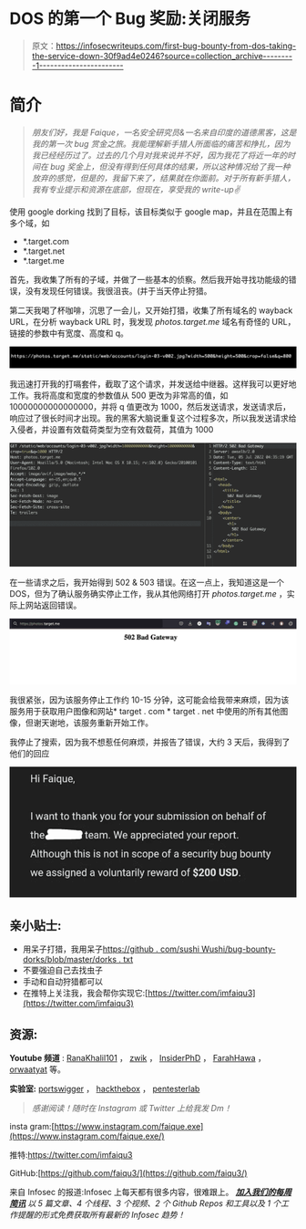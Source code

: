 # DOS 的第一个 Bug 奖励:关闭服务

> 原文：<https://infosecwriteups.com/first-bug-bounty-from-dos-taking-the-service-down-30f9ad4e0246?source=collection_archive---------1----------------------->

# **简介**

> *朋友们好，我是 Faique，一名安全研究员&一名来自印度的道德黑客，这是我的第一次 bug 赏金之旅。我能理解新手猎人所面临的痛苦和挣扎，因为我已经经历过了。过去的几个月对我来说并不好，因为我花了将近一年的时间在 bug 奖金上，但没有得到任何具体的结果，所以这种情况给了我一种放弃的感觉，但是的，我留下来了，结果就在你面前。对于所有新手猎人，我有专业提示和资源在底部，但现在，享受我的 write-up✌️*

使用 google dorking 找到了目标，该目标类似于 google map，并且在范围上有多个域，如

*   *.target.com
*   *.target.net
*   *.target.me

首先，我收集了所有的子域，并做了一些基本的侦察。然后我开始寻找功能级的错误，没有发现任何错误。我很沮丧。(并于当天停止狩猎。

第二天我喝了杯咖啡，沉思了一会儿，又开始打猎，收集了所有域名的 wayback URL，在分析 wayback URL 时，我发现 *photos.target.me* 域名有奇怪的 URL，链接的参数中有宽度、高度和 q。

![](img/b8a3ad5414bddb5d3a7adf29e98eeb5f.png)

我迅速打开我的打嗝套件，截取了这个请求，并发送给中继器。这样我可以更好地工作。我将高度和宽度的参数值从 500 更改为非常高的值，如 10000000000000000，并将 q 值更改为 1000，然后发送请求，发送请求后，响应过了很长时间才出现。我的黑客大脑说重复这个过程多次，所以我发送请求给入侵者，并设置有效载荷类型为空有效载荷，其值为 1000

![](img/670d9e1e81891b1178ad649ec5a38c4e.png)

在一些请求之后，我开始得到 502 & 503 错误。在这一点上，我知道这是一个 DOS，但为了确认服务确实停止工作，我从其他网络打开 *photos.target.me* ，实际上网站返回错误。

![](img/f74e4df9ba1b924851ef561e1de8797d.png)

我很紧张，因为该服务停止工作约 10-15 分钟，这可能会给我带来麻烦，因为该服务用于获取用户图像和网站* target . com * target . net 中使用的所有其他图像，但谢天谢地，该服务重新开始工作。

我停止了搜索，因为我不想惹任何麻烦，并报告了错误，大约 3 天后，我得到了他们的回应

![](img/5d662c006bdb18b8372bdc2b5caf41fc.png)

## **亲小贴士:**

*   用呆子打猎，我用呆子[https://github . com/sushi Wushi/bug-bounty-dorks/blob/master/dorks . txt](https://github.com/sushiwushi/bug-bounty-dorks/blob/master/dorks.txt)
*   不要强迫自己去找虫子
*   手动和自动狩猎都可以
*   在推特上关注我，我会帮你实现它:[https://twitter.com/imfaiqu3](https://twitter.com/imfaiqu3)

## **资源:**

**Youtube 频道** : [RanaKhalil101](https://www.youtube.com/c/RanaKhalil101) ， [zwik](https://www.youtube.com/channel/UCDl4jpAVAezUdzsDBDDTGsQ) ， [InsiderPhD](https://www.youtube.com/c/InsiderPhD) ， [FarahHawa](https://www.youtube.com/c/FarahHawa) ， [orwaatyat](https://www.youtube.com/channel/UCUCmz3fKMZpYPDNfHZh3alg) 等。

**实验室:** [portswigger](https://portswigger.net/) ， [hackthebox](https://www.google.com/url?sa=t&rct=j&q=&esrc=s&source=web&cd=&cad=rja&uact=8&ved=2ahUKEwiRyIvp6_34AhVw1zgGHXEjB4sQFnoECBMQAQ&url=https%3A%2F%2Fwww.hackthebox.com%2F&usg=AOvVaw0PVHn4XV1bDTqGHH0aqRYz) ， [pentesterlab](https://pentesterlab.com/)

> *感谢阅读！随时在 Instagram 或 Twitter 上给我发 Dm！*

insta gram:[https://www.instagram.com/faique.exe](https://www.instagram.com/faique.exe/)

推特:https://twitter.com/imfaiqu3

GitHub:[https://github.com/faiqu3/](https://github.com/faiqu3/)

来自 Infosec 的报道:Infosec 上每天都有很多内容，很难跟上。 [***加入我们的每周简讯***](https://weekly.infosecwriteups.com/) *以 5 篇文章、4 个线程、3 个视频、2 个 Github Repos 和工具以及 1 个工作提醒的形式免费获取所有最新的 Infosec 趋势！*
